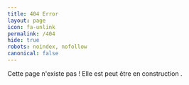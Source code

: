 ```yaml
---
title: 404 Error
layout: page
icon: fa-unlink
permalink: /404
hide: true
robots: noindex, nofollow
canonical: false
---
```

<link rel="stylesheet" href="https://cdnjs.cloudflare.com/ajax/libs/font-awesome/4.7.0/css/font-awesome.min.css">
Cette page n'existe pas ! Elle est peut être en construction <i class="fas fa-wrench"></i>.
